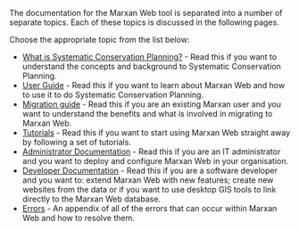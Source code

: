 The documentation for the Marxan Web tool is separated into a number of separate topics. Each of these topics is discussed in the following pages.  

Choose the appropriate topic from the list below:
* [What is Systematic Conservation Planning?](concepts.html) - Read this if you want to understand the concepts and background to Systematic Conservation Planning.  
* [User Guide](user.html) - Read this if you want to learn about Marxan Web and how to use it to do Systematic Conservation Planning.  
* [Migration guide](migration.html) - Read this if you are an existing Marxan user and you want to understand the benefits and what is involved in migrating to Marxan Web.  
* [Tutorials](tutorials.html) - Read this if you want to start using Marxan Web straight away by following a set of tutorials.    
* [Administrator Documentation](admin.html) - Read this if you are an IT administrator and you want to deploy and configure Marxan Web in your organisation.  
* [Developer Documentation](dev.html) - Read this if you are a software developer and you want to: extend Marxan Web with new features; create new websites from the data or if you want to use desktop GIS tools to link directly to the Marxan Web database.  
* [Errors](errors.html) - An appendix of all of the errors that can occur within Marxan Web and how to resolve them.  
